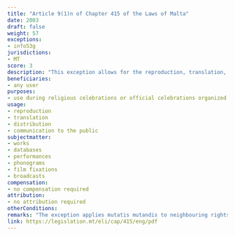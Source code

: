 ```yaml
---
title: "Article 9(1)n of Chapter 415 of the Laws of Malta"
date: 2003
draft: false
weight: 57
exceptions:
- info53g
jurisdictions:
- MT
score: 3
description: "This exception allows for the reproduction, translation, distribution or communication to the public of a work for use during religious celebrations or official celebrations organized by a public authority." 
beneficiaries:
- any user
purposes: 
- use during religious celebrations or official celebrations organized by a public authority
usage:
- reproduction
- translation
- distribution 
- communication to the public
subjectmatter:
- works
- databases
- performances
- phonograms
- film fixations
- broadcasts
compensation:
- no compensation required
attribution: 
- no attribution required
otherConditions: 
remarks: "The exception applies mutatis mutandis to neighbouring rights under art. 21 of Cap.415."
link: https://legislation.mt/eli/cap/415/eng/pdf
---
```

